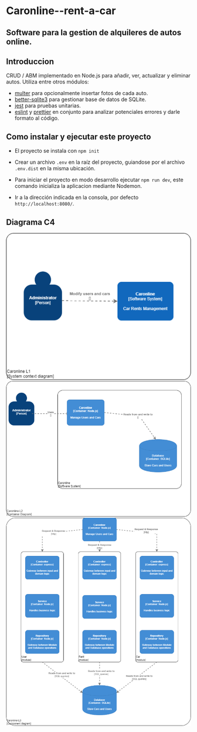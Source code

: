 # Caronline--rent-a-car
 Software para la gestion de  alquileres de autos online.
---
## Introduccion
CRUD / ABM implementado en Node.js para añadir, ver, actualizar y eliminar autos. Utiliza entre otros módulos:

- [multer](https://www.npmjs.com/package/multer) para opcionalmente insertar fotos de cada auto.
- [better-sqlite3](https://www.npmjs.com/package/better-sqlite3) para gestionar base de datos de SQLite.
- [jest](https://www.npmjs.com/package/jest) para pruebas unitarias.
- [eslint](https://www.npmjs.com/package/eslint) y [prettier](https://www.npmjs.com/package/prettier) en conjunto para analizar potenciales errores y darle formato al código.

## Como instalar y ejecutar este proyecto
 - El proyecto se instala con `npm init`

 - Crear un archivo `.env` en la raíz del proyecto, guiandose por el archivo `.env.dist` en la misma ubicación.

 - Para iniciar el proyecto en modo desarrollo ejecutar `npm run dev`, este comando inicializa la aplicacion mediante Nodemon.

 - Ir a la dirección indicada en la consola, por defecto `http://localhost:8080/`.
## Diagrama C4
<img src= "https://github.com/JuuanmaSR/Caronline--rent-a-car/blob/rents-module/public/images/Caronline-L1.png" title= "Diagrama-C4-level-1">
<img src= "https://github.com/JuuanmaSR/Caronline--rent-a-car/blob/rents-module/public/images/Caronline-L2.png" title= "Diagrama-C4-level-2">
<img src= "https://github.com/JuuanmaSR/Caronline--rent-a-car/blob/rents-module/public/images/Caronline-L3.png" title= "Diagrama-C4-level-3">

